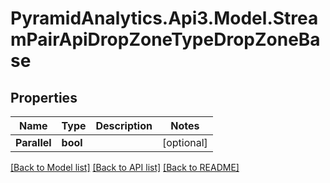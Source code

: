 # PyramidAnalytics.Api3.Model.StreamPairApiDropZoneTypeDropZoneBase

## Properties

Name | Type | Description | Notes
------------ | ------------- | ------------- | -------------
**Parallel** | **bool** |  | [optional] 

[[Back to Model list]](../README.md#documentation-for-models) [[Back to API list]](../README.md#documentation-for-api-endpoints) [[Back to README]](../README.md)

